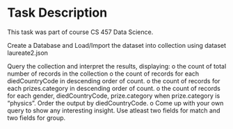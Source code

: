 # Task Description
This task was part of course CS 457 Data Science.

Create a Database and Load/Import the dataset into collection using dataset 
laureate2.json 

Query the collection and interpret the results, displaying: 
o the count of total number of records in the collection 
o the count of records for each diedCountryCode in descending order of count. 
o the count of records for each prizes.category in descending order of count. 
o the count of records for each gender, diedCountryCode, prize.category when 
prize.category is “physics”. Order the output by diedCountryCode. 
o Come up with your own query to show any interesting insight. Use atleast two 
fields for match and two fields for group. 
